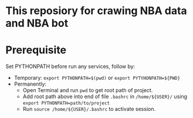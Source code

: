 # This reposiory for crawing NBA data and NBA bot
# Prerequisite
Set PYTHONPATH before run any services, follow by:
- Temporary: `export PYTHONPATH=$(pwd)` or `export PYTYHONPATH=${PWD}`
- Permanently: 
    - Open Terminal and run `pwd` to get root path of project.
    - Add root path above into end of file `.bashrc` in `/home/${USER}/` using `export PYTHONPATH=path/to/project`
    - Run `source /home/${USER}/.bashrc` to activate session.
